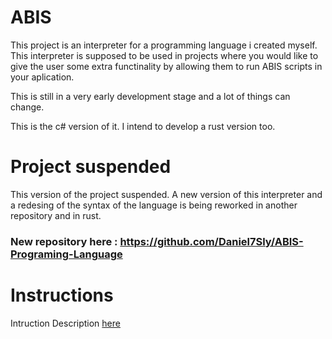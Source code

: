ABIS
====
This project is an interpreter for a programming language i created myself.
This interpreter is supposed to be used in projects where you would like to give the user some extra functinality by allowing them to run ABIS scripts in your aplication.

This is still in a very early development stage and a lot of things can change.

This is the c# version of it. I intend to develop a rust version too.

# Project suspended
This version of the project suspended. A new version of this interpreter and a redesing of the syntax of the language is being
reworked in another repository and in rust.

### New repository here : https://github.com/Daniel7Sly/ABIS-Programing-Language

# Instructions

Intruction Description [here](https://github.com/Daniel7Sly/ABIS/blob/master/ABIS%20Actions.md)
